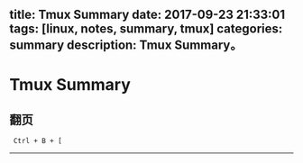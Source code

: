 title: Tmux Summary
date: 2017-09-23 21:33:01
tags: [linux, notes, summary, tmux]
categories: summary
description: Tmux Summary。
---

# Tmux Summary

## 翻页

` Ctrl + B + [`

---


